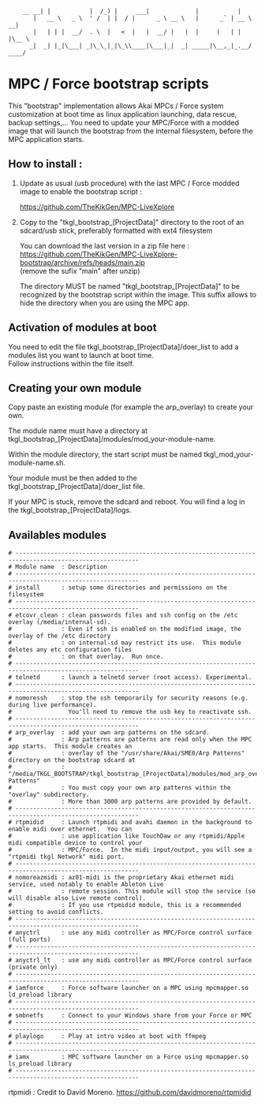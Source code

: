         __ __| |           |  /_) |     ___|             |           |
           |   __ \   _ \  ' /  | |  / |      _ \ __ \   |      _` | __ \   __|
           |   | | |  __/  . \  |   <  |   |  __/ |   |  |     (   | |   |\__ \
          _|  _| |_|\___| _|\_\_|_|\_\\____|\___|_|  _| _____|\__,_|_.__/ ____/

# MPC / Force bootstrap scripts

This "bootstrap" implementation allows Akai MPCs / Force system customization at boot time as linux application launching, data rescue, backup settings,... 
You need to update your MPC/Force with a modded image that will launch the bootstrap from the internal filesystem, before the MPC application starts.

## How to install :

1. Update as usual (usb procedure) with the last MPC / Force modded image to enable the bootstrap script :

   https://github.com/TheKikGen/MPC-LiveXplore  
   
2. Copy to the "tkgl_bootstrap_[ProjectData]" directory to the root of an sdcard/usb stick, preferably formatted with ext4 filesystem    

   You can download the last version in a zip file here : https://github.com/TheKikGen/MPC-LiveXplore-bootstrap/archive/refs/heads/main.zip  
   (remove the sufix "main" after unzip)

   The directory MUST be named "tkgl_bootstrap_[ProjectData]" to be recognized by the bootstrap script within the image. This suffix allows to hide the directory when you are using the MPC app.
   
## Activation of modules at boot

You need to edit the file tkgl_bootstrap_[ProjectData]/doer_list to add a modules list you want to launch at boot time.  
Follow instructions within the file itself.

## Creating your own module 

Copy paste an existing module (for example the arp_overlay) to create your own.  

The module name must have a directory at tkgl_bootstrap_[ProjectData]/modules/mod_your-module-name.

Within the module directory, the start script must be named tkgl_mod_your-module-name.sh.  

Your module must be then added to the tkgl_bootstrap_[ProjectData]/doer_list file.  
        
If your MPC is stuck, remove the sdcard and reboot.  You will find a log in the tkgl_bootstrap_[ProjectData]/logs.  
        
## Availables modules
        
````  
# ---------------------------------------------------------------------------------------------------------
# Module name  : Description
# ---------------------------------------------------------------------------------------------------------
# install      : setup some directories and permissions on the filesystem
# ---------------------------------------------------------------------------------------------------------
# etcovr_clean : clean passwords files and ssh config on the /etc overlay (/media/internal-sd).
#              : Even if ssh is enabled on the modified image, the overlay of the /etc directory 
#              : on internal-sd may restrict its use.  This module deletes any etc configuration files
#              : on that overlay.  Run once.
# ---------------------------------------------------------------------------------------------------------
# telnetd      : launch a telnetd server (root access). Experimental.
# ---------------------------------------------------------------------------------------------------------
# nomoressh    : stop the ssh temporarily for security reasons (e.g. during live performance).
#                You'll need to remove the usb key to reactivate ssh.
# ---------------------------------------------------------------------------------------------------------
# arp_overlay  : add your own arp patterns on the sdcard.
#              : Arp patterns are patterns are read only when the MPC app starts.  This module creates an
#              : overlay of the "/usr/share/Akai/SME0/Arp Patterns" directory on the bootstrap sdcard at
#              : "/media/TKGL_BOOTSTRAP/tkgl_bootstrap_[ProjectData]/modules/mod_arp_overlay/Arp Patterns"
#              : You must copy your own arp patterns within the "overlay" subdirectory.
#              : More than 3000 arp patterns are provided by default. 
# ---------------------------------------------------------------------------------------------------------
# rtpmidid     : Launch rtpmidi and avahi daemon in the background to enable midi over ethernet.  You can
#              : use application like TouchDaw or any rtpmidi/Apple midi compatible device to control your
#              : MPC/Force.  In the midi input/output, you will see a "rtpmidi tkgl Network" midi port.
# ---------------------------------------------------------------------------------------------------------
# nomoreazmidi : az01-midi is the proprietary Akai ethernet midi service, used notably to enable Ableton Live
#              : remote session. This module will stop the service (so will disable also Live remote control).
#              : If you use rtpmidid module, this is a recommended setting to avoid conflicts.
# ---------------------------------------------------------------------------------------------------------
# anyctrl      : use any midi controller as MPC/Force control surface (full ports)
# ---------------------------------------------------------------------------------------------------------
# anyctrl_lt   : use any midi controller as MPC/Force control surface (private only)
# ---------------------------------------------------------------------------------------------------------
# iamforce     : Force software launcher on a MPC using mpcmapper.so ld_preload library
# ---------------------------------------------------------------------------------------------------------
# smbnetfs     : Connect to your Windows share from your Force or MPC
# ---------------------------------------------------------------------------------------------------------
# playlogo     : Play at intro video at boot with ffmpeg
# ---------------------------------------------------------------------------------------------------------
# iamx         : MPC software launcher on a Force using mpcmapper.so ls_preload library
# ---------------------------------------------------------------------------------------------------------

````

rtpmidi : Credit to David Moreno.  https://github.com/davidmoreno/rtpmidid



